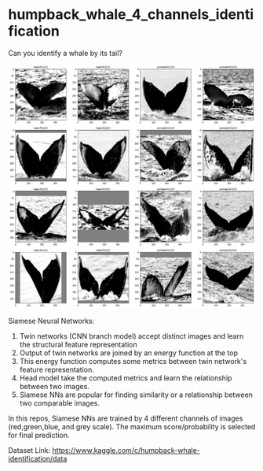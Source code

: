 # humpback_whale_4_channels_identification
Can you identify a whale by its tail?

![GitHub Logo](/images/happy_whale.png)

Siamese Neural Networks:
1. Twin networks (CNN branch model) accept distinct images and learn the structural feature representation
2. Output of twin networks are joined by an energy function at the top
3. This energy function computes some metrics between twin network's feature representation.
4. Head model take the computed metrics and learn the relationship between two images.
4. Siamese NNs are popular for finding similarity or a relationship between two comparable images.

In this repos, Siamese NNs are trained by 4 different channels of images (red,green,blue, and grey scale).
The maximum score/probability is selected for final prediction.

Dataset Link: https://www.kaggle.com/c/humpback-whale-identification/data
